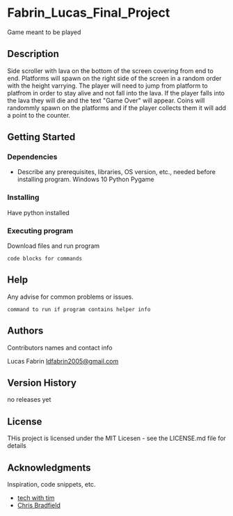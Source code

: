 # Fabrin_Lucas_Final_Project

Game meant to be played

## Description

Side scroller with lava on the bottom of the screen covering from end to end. Platforms will spawn on the right side of the screen in a random order with the height varrying. The player will need to jump from platform to platfrom in order to stay alive and not fall into the lava. If the player falls into the lava they will die and the text "Game Over" will appear. Coins will randommly spawn on the platforms and if the player collects them it will add a point to the counter.

## Getting Started

### Dependencies

* Describe any prerequisites, libraries, OS version, etc., needed before installing program.
Windows 10
Python
Pygame

### Installing

Have python installed

### Executing program

Download files and run program
```
code blocks for commands
```

## Help

Any advise for common problems or issues.
```
command to run if program contains helper info
```

## Authors

Contributors names and contact info

Lucas Fabrin
ldfabrin2005@gmail.com

## Version History

no releases yet

## License

THis project is licensed under the MIT Licesen - see the LICENSE.md file for details

## Acknowledgments

Inspiration, code snippets, etc.
* [tech with tim](https://www.techwithtim.net/tutorials/game-development-with-python/side-scroller-pygame/background)
* [Chris Bradfield](https://www.youtube.com/@chrisbradfield2567)
